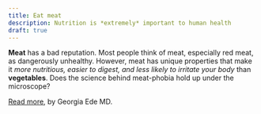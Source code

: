 ```yaml
---
title: Eat meat
description: Nutrition is *extremely* important to human health
draft: true
---
```


**Meat** has a bad reputation.  Most people think of meat, especially red meat, as dangerously unhealthy. However, meat has unique properties that make it *more nutritious, easier to digest, and less likely to irritate your body* than **vegetables**. Does the science behind meat-phobia hold up under the microscope?

[Read more](http://www.diagnosisdiet.com/food/meats/), by Georgia Ede MD.


